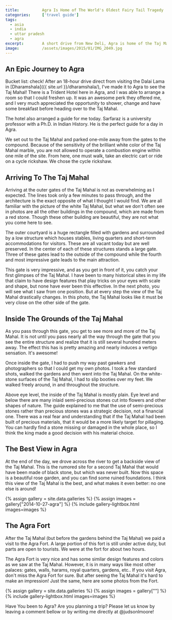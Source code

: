 ```yaml
---
title:			Agra Is Home of The World's Oldest Fairy Tail Tragedy
categories:		['travel guide']
tags:
  - asia
  - india
  - uttar pradesh
  - agra
excerpt:		A short drive from New Deli, Agra is home of the Taj Mahal, the tomb which has stood as the world's greatest testament of love and loss.
image:			/assets/images/2015/01/IMG_2049.jpg
---
```


## An Epic Journey to Agra

Bucket list: check! After an 18-hour drive direct from visiting the Dalai Lama in [Dharamshala]({{ site.url }}/dharamshala/), I've made it to Agra to see the Taj Mahal! There is a Trident Hotel here in Agra, and I was able to arrange a room so that I could freshen up. It was an awesome perk they offered me, and I very much appreciated the opportunity to shower, change and have some breakfast before heading over to the Taj Mahal.

The hotel also arranged a guide for me today. Sarfaraz is a university professor with a Ph.D. in Indian History. He is the perfect guide for a day in Agra.

We set out to the Taj Mahal and parked one-mile away from the gates to the compound. Because of the sensitivity of the brilliant white color of the Taj Mahal marble, you are not allowed to operate a combustion engine within one mile of the site. From here, one must walk, take an electric cart or ride on a cycle rickshaw. We chose the cycle rickshaw.

## Arriving To The Taj Mahal

Arriving at the outer gates of the Taj Mahal is not as overwhelming as I expected. The lines took only a few minutes to pass through, and the architecture is the exact opposite of what I thought I would find. We are all familiar with the picture of the white Taj Mahal, but what we don't often see in photos are all the other buildings in the compound, which are made from a red stone. Though these other building are beautiful, they are not what you come here to see.

The outer courtyard is a huge rectangle filled with gardens and surrounded by a low structure which houses stables, living quarters and short-term accommodations for visitors. These are all vacant today but are well preserved. In the center of each of these structures stands a large gate. Three of these gates lead to the outside of the compound while the fourth and most impressive gate leads to the main attraction.

This gate is very impressive, and as you get in front of it, you catch your first glimpses of the Taj Mahal. I have been to many historical sites in my life that claim to have design features that play tricks on your eyes with scale and shape, but none have ever been this effective. In the next photo, you will see what I saw from one position. But at every step the view of the Taj Mahal drastically changes. In this photo, the Taj Mahal looks like it must be very close on the other side of the gate.

## Inside The Grounds of the Taj Mahal

As you pass through this gate, you get to see more and more of the Taj Mahal. It is not until you pass nearly all the way through the gate that you see the entire structure and realize that it is still several hundred meters away. The effect this has is pretty amazing and nearly induces a vertigo sensation. It's awesome!

Once inside the gate, I had to push my way past gawkers and photographers so that I could get my own photos. I took a few standard shots, walked the gardens and then went into the Taj Mahal. On the white-stone surfaces of the Taj Mahal, I had to slip booties over my feet. We walked freely around, in and throughout the structure.

Above eye level, the inside of the Taj Mahal is mostly plain. Eye level and below there are many inlaid semi-precious stones cut into flowers and other shapes of nature. The guide explained to me that the use of semi-precious stones rather than precious stones was a strategic decision, not a financial one. There was a real fear and understanding that if the Taj Mahal had been built of precious materials, that it would be a more likely target for pillaging. You can hardly find a stone missing or damaged in the whole place, so I think the king made a good decision with his material choice.

## The Best View in Agra

At the end of the day, we drove across the river to get a backside view of the Taj Mahal. This is the rumored site for a second Taj Mahal that would have been made of black stone, but which was never built. Now this space is a beautiful rose garden, and you can find some ruined foundations. I think this view of the Taj Mahal is the best, and what makes it even better: no one else is around!

{% assign gallery = site.data.galleries %}
{% assign images = gallery["2014-10-27-agra"] %}
{% include gallery-lightbox.html images=images %}

## The Agra Fort

After the Taj Mahal (but before the gardens behind the Taj Mahal) we paid a visit to the Agra Fort. A large portion of this fort is still under active duty, but parts are open to tourists. We were at the fort for about two hours.

The Agra Fort is very nice and has some similar design features and colors as we saw at the Taj Mahal. However, it is in many ways like most other palaces: gates, walls, harams, royal quarters, gardens, etc.. If you visit Agra, don't miss the Agra Fort for sure. But after seeing the Taj Mahal it's hard to make an impression! Just the same, here are some photos from the Fort.

{% assign gallery = site.data.galleries %}
{% assign images = gallery[""] %}
{% include gallery-lightbox.html images=images %}

Have You been to Agra? Are you planning a trip? Please let us know by leaving a comment bellow or by writing me directly at @judsonlmoore!
